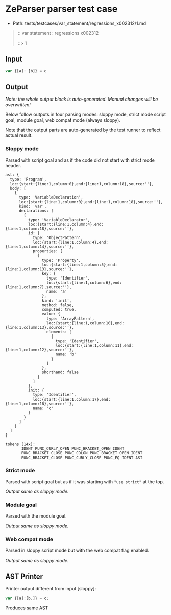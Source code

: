 # ZeParser parser test case

- Path: tests/testcases/var_statement/regressions_x002312/1.md

> :: var statement : regressions x002312
>
> ::> 1

## Input

`````js
var {[a]: [b]} = c
`````

## Output

_Note: the whole output block is auto-generated. Manual changes will be overwritten!_

Below follow outputs in four parsing modes: sloppy mode, strict mode script goal, module goal, web compat mode (always sloppy).

Note that the output parts are auto-generated by the test runner to reflect actual result.

### Sloppy mode

Parsed with script goal and as if the code did not start with strict mode header.

`````
ast: {
  type: 'Program',
  loc:{start:{line:1,column:0},end:{line:1,column:18},source:''},
  body: [
    {
      type: 'VariableDeclaration',
      loc:{start:{line:1,column:0},end:{line:1,column:18},source:''},
      kind: 'var',
      declarations: [
        {
          type: 'VariableDeclarator',
          loc:{start:{line:1,column:4},end:{line:1,column:18},source:''},
          id: {
            type: 'ObjectPattern',
            loc:{start:{line:1,column:4},end:{line:1,column:14},source:''},
            properties: [
              {
                type: 'Property',
                loc:{start:{line:1,column:5},end:{line:1,column:13},source:''},
                key: {
                  type: 'Identifier',
                  loc:{start:{line:1,column:6},end:{line:1,column:7},source:''},
                  name: 'a'
                },
                kind: 'init',
                method: false,
                computed: true,
                value: {
                  type: 'ArrayPattern',
                  loc:{start:{line:1,column:10},end:{line:1,column:13},source:''},
                  elements: [
                    {
                      type: 'Identifier',
                      loc:{start:{line:1,column:11},end:{line:1,column:12},source:''},
                      name: 'b'
                    }
                  ]
                },
                shorthand: false
              }
            ]
          },
          init: {
            type: 'Identifier',
            loc:{start:{line:1,column:17},end:{line:1,column:18},source:''},
            name: 'c'
          }
        }
      ]
    }
  ]
}

tokens (14x):
       IDENT PUNC_CURLY_OPEN PUNC_BRACKET_OPEN IDENT
       PUNC_BRACKET_CLOSE PUNC_COLON PUNC_BRACKET_OPEN IDENT
       PUNC_BRACKET_CLOSE PUNC_CURLY_CLOSE PUNC_EQ IDENT ASI
`````

### Strict mode

Parsed with script goal but as if it was starting with `"use strict"` at the top.

_Output same as sloppy mode._

### Module goal

Parsed with the module goal.

_Output same as sloppy mode._

### Web compat mode

Parsed in sloppy script mode but with the web compat flag enabled.

_Output same as sloppy mode._

## AST Printer

Printer output different from input [sloppy]:

````js
var {[a]:[b,]} = c;
````

Produces same AST
